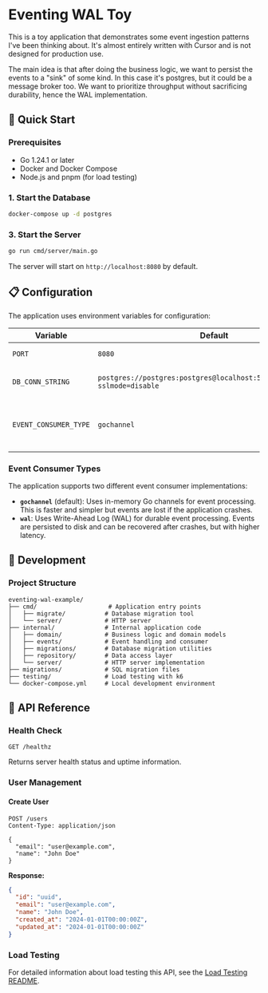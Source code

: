 # Eventing WAL Toy

This is a toy application that demonstrates some event ingestion patterns I've been thinking about. It's almost entirely written with Cursor and is not designed for production use.

The main idea is that after doing the business logic, we want to persist the events to a "sink" of some kind. In this case it's postgres, but it could be a message broker too. We want to prioritize throughput without sacrificing durability, hence the WAL implementation.

## 🚀 Quick Start

### Prerequisites

- Go 1.24.1 or later
- Docker and Docker Compose
- Node.js and pnpm (for load testing)

### 1. Start the Database

```bash
docker-compose up -d postgres
```

### 3. Start the Server

```bash
go run cmd/server/main.go
```

The server will start on `http://localhost:8080` by default.

## 📋 Configuration

The application uses environment variables for configuration:

| Variable              | Default                                                                    | Description                                |
| --------------------- | -------------------------------------------------------------------------- | ------------------------------------------ |
| `PORT`                | `8080`                                                                     | HTTP server port                           |
| `DB_CONN_STRING`      | `postgres://postgres:postgres@localhost:5444/eventing_wal?sslmode=disable` | PostgreSQL connection string               |
| `EVENT_CONSUMER_TYPE` | `gochannel`                                                                | Event consumer type (`gochannel` or `wal`) |

### Event Consumer Types

The application supports two different event consumer implementations:

- **`gochannel`** (default): Uses in-memory Go channels for event processing. This is faster and simpler but events are lost if the application crashes.
- **`wal`**: Uses Write-Ahead Log (WAL) for durable event processing. Events are persisted to disk and can be recovered after crashes, but with higher latency.

## 🔧 Development

### Project Structure

```
eventing-wal-example/
├── cmd/                    # Application entry points
│   ├── migrate/           # Database migration tool
│   └── server/            # HTTP server
├── internal/              # Internal application code
│   ├── domain/            # Business logic and domain models
│   ├── events/            # Event handling and consumer
│   ├── migrations/        # Database migration utilities
│   ├── repository/        # Data access layer
│   └── server/            # HTTP server implementation
├── migrations/            # SQL migration files
├── testing/               # Load testing with k6
└── docker-compose.yml     # Local development environment
```

## 📡 API Reference

### Health Check

```http
GET /healthz
```

Returns server health status and uptime information.

### User Management

#### Create User

```http
POST /users
Content-Type: application/json

{
  "email": "user@example.com",
  "name": "John Doe"
}
```

**Response:**

```json
{
  "id": "uuid",
  "email": "user@example.com",
  "name": "John Doe",
  "created_at": "2024-01-01T00:00:00Z",
  "updated_at": "2024-01-01T00:00:00Z"
}
```

### Load Testing

For detailed information about load testing this API, see the [Load Testing README](./testing/README.md).

```

```

